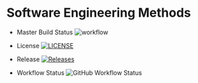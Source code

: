 # Software Engineering Methods

* Master Build Status ![workflow](https://github.com/OW784/devops/actions/workflows/main.yml/badge.svg)

* License [![LICENSE](https://img.shields.io/github/license/OW784/devops.svg?style=flat-square)](https://github.com/OW784/devops/blob/master/LICENSE)

* Release [![Releases](https://img.shields.io/github/release/OW784/devops/all.svg?style=flat-square)](https://github.com/OW784/devops/releases)

* Workflow Status ![GitHub Workflow Status](https://img.shields.io/github/actions/workflow/status/OW784/devops/main.yml?branch=develop)




